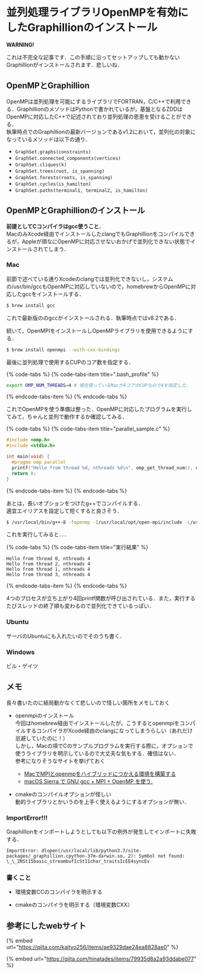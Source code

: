 # 並列処理ライブラリOpenMPを有効にしたGraphillionのインストール

**WARNING!**

これは不完全な記事です．この手順に沿ってセットアップしても動かないGraphillionがインストールされます．悲しいね．

## OpenMPとGraphillion

OpenMPは並列処理を可能にするライブラリでFORTRAN，C/C++で利用できる．GraphillionのメソッドはPythonで書かれているが，基盤となるZDDはOpenMPに対応したC++で記述されており並列処理の恩恵を受けることができる．  
執筆時点でのGraphillionの最新バージョンであるv1.2において，並列化の対象になっているメソッドは以下の通り．  

* `GraphSet.graphs(constraints)`
* `GraphSet.connected_components(vertices)`
* `GraphSet.cliques(k)`
* `GraphSet.trees(root, is_spanning)`
* `GraphSet.forests(roots, is_spanning)`
* `GraphSet.cycles(is_hamilton)`
* `GraphSet.paths(terminal1, terminal2, is_hamilton)`

## OpenMPとGraphillionのインストール

**前提としてCコンパイラはgcc使うこと．**  
MacのみXcode経由でインストールしたclangでもGraphillionをコンパイルできるが，Appleが頑なにOpenMPに対応させないおかげで並列化できない状態でインストールされてしまう．

### Mac

前節で述べている通りXcodeのclangでは並列化できないし，システムの/usr/bin/gccもOpenMPに対応していないので，homebrewからOpenMPに対応したgccをインストールする．  

```bash
$ brew install gcc
```

これで最新版ののgccがインストールされる．執筆時点ではv8.2である．

続いて，OpenMPIをインストールしOpenMPライブラリを使用できるようにする．

```bash
$ brew install openmpi --with-cxx-bindings
```

最後に並列処理で使用するCUPのコア数を指定する．

{% code-tabs %}
{% code-tabs-item title=".bash_profile" %}
```bash
export OMP_NUM_THREADS=4 # 現在使っているMacが4コアのCUPなので4を指定した．
```
{% endcode-tabs-item %}
{% endcode-tabs %}


これでOpenMPを使う準備は整った．OpenMPに対応したプログラムを実行してみて，ちゃんと並列で動作するか確認してみる．

{% code-tabs %}
{% code-tabs-item title="parallel_sample.c" %}
```c
#include <omp.h>
#include <stdio.h>

int main(void) {
  #pragma omp parallel
  printf("Hello from thread %d, nthreads %d\n", omp_get_thread_num(), omp_get_num_threads());
  return 0;
}
```
{% endcode-tabs-item %}
{% endcode-tabs %}

あとは，長いオプションをつけたg++でコンパイルする．  
適宜エイリアスを設定して短くすると良さそう．

```bash
$ /usr/local/bin/g++-8 -fopenmp -I/usr/local/opt/open-mpi/include -L/usr/local/opt/open-mpi/lib -lmpi parallel_sample.c
```

これを実行してみると．．．

{% code-tabs %}
{% code-tabs-item title="実行結果" %}
```
Hello from thread 0, nthreads 4
Hello from thread 2, nthreads 4
Hello from thread 1, nthreads 4
Hello from thread 3, nthreads 4
```
{% endcode-tabs-item %}
{% endcode-tabs %}

4つのプロセスが立ち上がり4回printf関数が呼び出されている．また，実行するたびスレッドの終了順も変わるので並列化できているっぽい．


### Ubuntu

サーバのUbuntuにも入れたいのでそのうち書く．


### Windows

ビル・ゲイツ

## メモ

長々書いたのに結局動かなくて悲しいので怪しい箇所をメモしておく

* openmpiのインストール  
今回はhomebrew経由でインストールしたが，こうするとopenmpiをコンパイルするコンパイラがXcode経由のclangになってしまうらしい（あれだけ忌避していたのに！）  
しかし，Macの項でCのサンプルプログラムを実行する際に，オプションで使うライブラリを明示しているので大丈夫な気もする．確信はない．  
参考になりそうなサイトを挙げておく  

    * [MacでMPIとopenmpをハイブリッドにつかえる環境を構築する](https://qiita.com/himo/items/c30d83d0f7642fb3af57)
    * [macOS Sierra で GNU gcc + MPI + OpenMP を使う.](https://qiita.com/syoyo/items/676d1e1c07aef26a49e2)

* cmakeのコンパイルオプションが怪しい  
動的ライブラリとかいうのを上手く使えるようにするオプションが無い．

### ImportError!!!

Graphillionをインポートしようとしても以下の例外が発生してインポートに失敗する．

`ImportError: dlopen(/usr/local/lib/python3.7/site-packages/_graphillion.cpython-37m-darwin.so, 2): Symbol not found: \_\_ZNSt15basic_streambufIcSt11char_traitsIcEE4syncEv`

### 書くこと

* 環境変数CCのコンパイラを明示する

* cmakeのコンパイラを明示する（環境変数CXX）


## 参考にしたwebサイト

{% embed url="https://qiita.com/kaityo256/items/ae9329dae24ea8828ae0" %}

{% embed url="https://qiita.com/hinatades/items/79935d8a2a93ddabe077" %}
